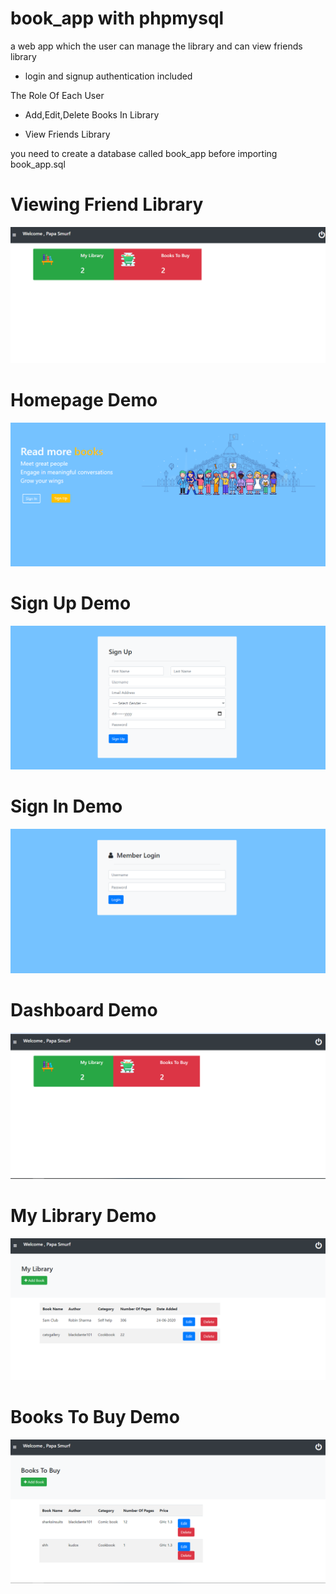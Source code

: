 # book_app with phpmysql
a web app which the user can manage the library and can view friends library

- login and signup authentication included 

The Role Of Each User 

- Add,Edit,Delete Books In Library

- View Friends Library

you need to create a database called book_app before importing book_app.sql

# Viewing Friend Library

![friendlibrary](screenshots/viewfriend.gif)

# Homepage Demo

![homepage demo](screenshots/homepage.PNG)

# Sign Up Demo

![sign up demo](screenshots/signup.PNG)

# Sign In Demo

![sign in demo](screenshots/login.PNG)

# Dashboard Demo

![dashboard demo](screenshots/dashboard.PNG)

# My Library Demo

![library demo](screenshots/library.PNG)

# Books To Buy Demo

![books to buy](screenshots/booktobuy.PNG)




